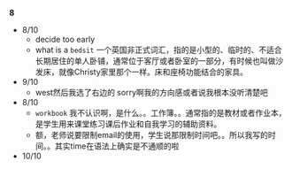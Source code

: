 **8**
- 8/10
	- decide too early
	- what is a `bedsit` 一个英国非正式词汇，指的是小型的、临时的、不适合长期居住的单人卧铺，通常位于客厅或者卧室的一部分，有时候也叫做沙发床，就像Christy家里那个一样。床和座椅功能结合的家具。
- 9/10
	- west然后我选了右边的 sorry啊我的方向感或者说我根本没听清楚吧
- 8/10
	- `workbook` 我不认识啊，是什么。。工作簿。。通常指的是教材或者作业本，是学生用来课堂练习课后作业和自我学习的辅助资料。
	- 额，老师说要限制email的使用，学生说那限制时间吧。。所以我写的时间。。其实time在语法上确实是不通顺的啦
- 10/10